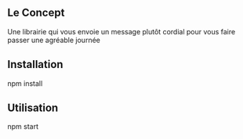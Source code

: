 ## Le Concept
Une librairie qui vous envoie un message plutôt cordial pour vous faire passer une agréable journée

## Installation
npm install

## Utilisation
npm start